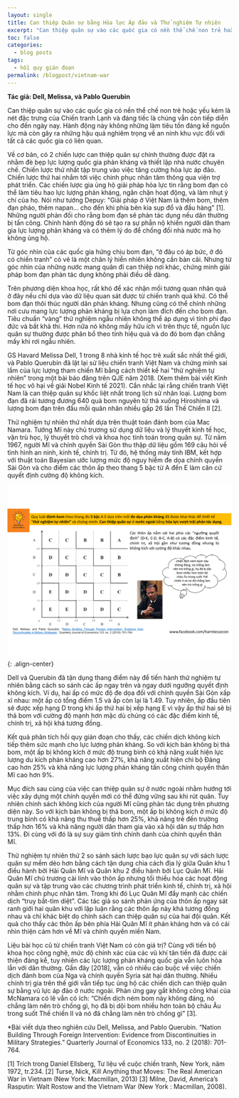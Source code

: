 ```yaml
---
layout: single
title: Can thiệp Quân sự bằng Hỏa lực Áp đảo và Thử nghiệm Tự nhiên
excerpt: "Can thiệp quân sự vào các quốc gia có nền thể chế non trẻ hoặc yếu kém là nét đặc trưng của Chiến tranh Lạnh và đáng tiếc là chúng vẫn còn tiếp diễn cho đến ngày nay."
toc: false
categories:
  - blog posts
tags:
  - hồi quy gián đoạn
permalink: /blogpost/vietnam-war
---
```


**Tác giả: Dell, Melissa, và Pablo Querubin**

Can thiệp quân sự vào các quốc gia có nền thể chế non trẻ hoặc yếu kém là nét đặc trưng của Chiến tranh Lạnh và đáng tiếc là chúng vẫn còn tiếp diễn cho đến ngày nay. Hành động này không những làm tiêu tốn đáng kể nguồn lực mà còn gây ra những hậu quả nghiêm trọng về an ninh khu vực đối với tất cả các quốc gia có liên quan. 

Về cơ bản, có 2 chiến lược can thiệp quân sự chính thường được đặt ra nhằm đè bẹp lực lượng quốc gia phản kháng và thiết lập nhà nước chuyên chế. Chiến lược thứ nhất tập trung vào việc tăng cường hỏa lực áp đảo. Chiến lược thứ hai nhắm tới việc chinh phục nhân tâm thông qua viện trợ phát triển.
Các chiến lược gia ủng hộ giải pháp hỏa lực tin rằng bom đạn có thể làm tiêu hao lực lượng phản kháng, ngăn chặn hoạt động, và làm nhụt ý chí của họ. Nói như tướng Depuy: "Giải pháp ở Việt Nam là thêm bom, thêm đạn pháo, thêm napan... cho đến khi phía bên kia sụp đổ và đầu hàng" [1]. Những người phản đối cho rằng bom đạn sẽ phản tác dụng nếu dân thường bị tấn công. Chính hành động đó sẽ tạo ra sự phẫn nộ khiến người dân tham gia lực lượng phản kháng và có thêm lý do để chống đối nhà nước mà họ không ủng hộ.

Từ góc nhìn của các quốc gia hứng chịu bom đạn, “ở đâu có áp bức, ở đó có chiến tranh” có vẻ là một chân lý hiển nhiên không cần bàn cãi. Nhưng từ góc nhìn của những nước mang quân đi can thiệp nơi khác, chứng minh giải pháp bom đạn phản tác dụng không phải điều dễ dàng. 

Trên phương diện khoa học, rất khó để xác nhận mối tương quan nhân quả ở đây nếu chỉ dựa vào dữ liệu quan sát được từ chiến tranh quá khứ. Có thể bom đạn thôi thúc người dân phản kháng. Nhưng cũng có thể chính những nơi cưu mang lực lượng phản kháng bị lựa chọn làm đích đến cho bom đạn. Tiêu chuẩn “vàng” thử nghiệm ngẫu nhiên không thể áp dụng vì tính phi đạo đức và bất khả thi. Hơn nữa nó không mấy hữu ích vì trên thực tế, nguồn lực quân sự thường được phân bổ theo tính hiệu quả và do đó bom đạn chẳng mấy khi rơi ngẫu nhiên.

GS Havard Melissa Dell, 1 trong 8 nhà kinh tế học trẻ xuất sắc nhất thế giới, và Pablo Querubin đã lật lại sử liệu chiến tranh Việt Nam và chứng minh sai lầm của lực lượng tham chiến Mĩ bằng cách thiết kế hai "thử nghiệm tự nhiên” trong một bài báo đăng trên QJE năm 2018. (Xem thêm bài viết Kinh tế học vô hại về giải Nobel Kinh tế 2021). Cần nhắc lại rằng chiến tranh Việt Nam là can thiệp quân sự khốc liệt nhất trong lịch sử nhân loại. Lượng bom đạn đã rải tương đương 640 quả bom nguyên tử thả xuống Hiroshima và lượng bom đạn trên đầu mỗi quân nhân nhiều gấp 26 lần Thế Chiến II [2].

Thử nghiệm tự nhiên thứ nhất dựa trên thuật toán đánh bom của Mac Namara. Tướng Mĩ này chủ trương sử dụng dữ liệu và lý thuyết kinh tế học, vận trù học, lý thuyết trò chơi và khoa học tính toán trong quân sự. Từ năm 1967, người Mĩ và chính quyền Sài Gòn thu thập dữ liệu gồm 169 câu hỏi về tình hình an ninh, kinh tế, chính trị. Từ đó, hệ thống máy tính IBM, kết hợp với thuật toán Bayesian ước lượng mức độ nguy hiểm đe dọa chính quyền Sài Gòn và cho điểm các thôn ấp theo thang 5 bậc từ A đến E làm căn cứ quyết định cường độ không kích.

![image-center](/assets/images/blogpost/nationbuilding-1.png){: .align-center}

Dell và Querubin đã tận dụng thang điểm này để tiến hành thử nghiệm tự nhiên bằng cách so sánh các ấp ngay trên và ngay dưới ngưỡng quyết định không kích. Ví dụ, hai ấp có mức độ đe dọa đối với chính quyền Sài Gòn xấp xỉ nhau: một ấp có tổng điểm 1.5 và ấp còn lại là 1.49. Tuy nhiên, ấp đầu tiên sẽ được xếp hạng D trong khi ấp thứ hai bị xếp hạng E vì vậy ấp thứ hai sẽ bị thả bom với cường độ mạnh hơn mặc dù chúng có các đặc điểm kinh tế, chính trị, xã hội khá tương đồng. 

Kết quả phân tích hồi quy gián đoạn cho thấy, các chiến dịch không kích tiếp thêm sức mạnh cho lực lượng phản kháng. So với kịch bản không bị thả bom, một ấp bị không kích ở mức độ trung bình có khả năng xuất hiện lực lượng du kích phản kháng cao hơn 27%, khả năng xuất hiện chi bộ Đảng cao hơn 25% và khả năng lực lượng phản kháng tấn công chính quyền thân Mĩ cao hơn 9%.

Mục đích sau cùng của việc can thiệp quân sự ở nước ngoài nhằm hướng tới việc xây dựng một chính quyền mới có thể đứng vững sau khi rút quân. Tuy nhiên chính sách không kích của người Mĩ cũng phản tác dụng trên phương diện này. So với kịch bản không bị thả bom, một ấp bị không kích ở mức độ trung bình có khả năng thu thuế thấp hơn 25%, khả năng trẻ đến trường thấp hơn 16% và khả năng người dân tham gia vào xã hội dân sự thấp hơn 13%. Đi cùng với đó là sự suy giảm tính chính danh của chính quyền thân Mĩ.

Thử nghiệm tự nhiên thứ 2 so sánh sách lược bạo lực quân sự với sách lược quân sự mềm dẻo hơn bằng cách tận dụng chia cách địa lý giữa Quân khu 1 điều hành bởi Hải Quân Mĩ và Quân khu 2 điều hành bởi Lục Quân Mĩ. Hải Quân Mĩ chủ trương cài lính vào thôn ấp nhưng tối thiểu hóa các hoạt động quân sự và tập trung vào các chương trình phát triển kinh tế, chính trị, xã hội nhằm chinh phục nhân tâm. Trong khi đó Lục Quân Mĩ đẩy mạnh các chiến dịch “truy bắt-tìm diệt”. Các tác giả so sánh phản ứng của thôn ấp ngay sát ranh giới hai quân khu với lập luận rằng các thôn ấp này khá tương đồng nhau và chỉ khác biệt do chính sách can thiệp quân sự của hai đội quân. Kết quả cho thấy các thôn ấp bên phía Hải Quân Mĩ ít phản kháng hơn và có cái nhìn thiện cảm hơn về Mĩ và chính quyền miền Nam.

Liệu bài học cũ từ chiến tranh Việt Nam có còn giá trị? Cùng với tiến bộ khoa học công nghệ, mức độ chính xác của các vũ khí tân tiến đã được cải thiện đáng kể, tuy nhiên các lực lượng phản kháng quốc gia vẫn luôn hòa lẫn với dân thường. Gần đây [2018], vẫn có nhiều cáo buộc về việc chiến dịch đánh bom của Nga và chính quyền Syria sát hại dân thường. Nhiều chính trị gia trên thế giới vẫn tiếp tục ủng hộ các chiến dịch can thiệp quân sự bằng vũ lực áp đảo ở nước ngoài. Phản ứng gay gắt không công khai của McNamara có lẽ vẫn có ích: “Chiến dịch ném bom này không đáng, nó chẳng làm nên trò chống gì, họ đã bị dội bom nhiều hơn toàn bộ châu Âu trong suốt Thế chiến II và nó đã chẳng làm nên trò chống gì” [3].

*Bài viết dựa theo nghiên cứu Dell, Melissa, and Pablo Querubin. “Nation Building Through Foreign Intervention: Evidence from Discontinuities in Military Strategies.” Quarterly Journal of Economics 133, no. 2 (2018): 701-764.

[1] Trích trong Daniel Ellsberg, Tư liệu về cuộc chiến tranh, New York, năm 1972, tr.234.
[2] Turse, Nick, Kill Anything that Moves: The Real American War in Vietnam (New York: Macmillan, 2013) 
[3] Milne, David, America’s Rasputin: Walt Rostow and the Vietnam War (New York : Macmillan, 2008).



